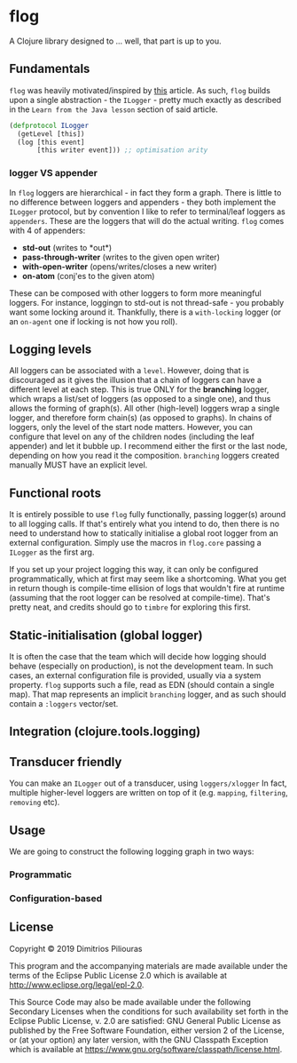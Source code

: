 # flog

A Clojure library designed to ... well, that part is up to you.

## Fundamentals
`flog` was heavily motivated/inspired by [this](https://juxt.pro/blog/posts/logging.html) article. As such, `flog` builds upon a single abstraction - the `ILogger` - pretty much exactly as described in the `Learn from the Java lesson` section of said article. 

```clj
(defprotocol ILogger
  (getLevel [this])
  (log [this event]
       [this writer event])) ;; optimisation arity
```

### logger VS appender


In `flog` loggers are hierarchical - in fact they form a graph. There is little to no difference between loggers and appenders - they both implement the `ILogger` protocol, but by convention I like to refer to terminal/leaf loggers as `appenders`. These are the loggers that will do the actual writing. `flog` comes with 4 of appenders:

- **std-out**             (writes to \*out\*)
- **pass-through-writer** (writes to the given open writer) 
- **with-open-writer**    (opens/writes/closes a new writer)
- **on-atom**             (conj'es to the given atom)

These can be composed with other loggers to form more meaningful loggers. For instance, loggingn to std-out is not thread-safe - you probably want some locking  around it. Thankfully, there is a `with-locking` logger (or an `on-agent` one if locking is not how you roll).

## Logging levels
All loggers can be associated with a `level`. However, doing that is discouraged as it gives the illusion that a chain of loggers can have a different level at each step. This is true ONLY for the **branching** logger, which wraps a list/set of loggers (as opposed to a single one), and thus allows the forming of graph(s). All other (high-level) loggers wrap a single logger, and therefore form chain(s) (as opposed to graphs). In chains of loggers, only the level of the start node matters. However, you can configure that level on any of the children nodes (including the leaf appender) and let it bubble up. I recommend either the first or the last node, depending on how you read it the composition. `branching` loggers created manually MUST have an explicit level.

## Functional roots
It is entirely possible to use `flog` fully functionally, passing logger(s) around to all logging calls. If that's entirely what you intend to do, then there is no need to understand how to statically initialise a global root logger from an external configuration. Simply use the macros in `flog.core` passing a `ILogger` as the first arg.

If you set up your project logging this way, it can only be configured programmatically, which at first may seem like a shortcoming. What you get in return though is compile-time ellision of logs that wouldn't fire at runtime (assuming that the root logger can be resolved at compile-time). That's pretty neat, and credits should go to `timbre` for exploring this first. 

## Static-initialisation \(global logger\)
It is often the case that the team which will decide how logging should behave \(especially on production\), is not the development team. In such cases, an external configuration file is provided, usually via a system property. `flog` supports such a file, read as EDN (should contain a single map). That map represents an implicit `branching` logger, and as such should contain a `:loggers` vector/set. 

## Integration (clojure.tools.logging)


## Transducer friendly
You can make an `ILogger` out of a transducer, using `loggers/xlogger` In fact, multiple higher-level loggers are written on top of it (e.g. `mapping`, `filtering`, `removing` etc).

## Usage
We are going to construct the following logging graph in two ways:


### Programmatic

### Configuration-based

## License

Copyright © 2019 Dimitrios Piliouras

This program and the accompanying materials are made available under the
terms of the Eclipse Public License 2.0 which is available at
http://www.eclipse.org/legal/epl-2.0.

This Source Code may also be made available under the following Secondary
Licenses when the conditions for such availability set forth in the Eclipse
Public License, v. 2.0 are satisfied: GNU General Public License as published by
the Free Software Foundation, either version 2 of the License, or (at your
option) any later version, with the GNU Classpath Exception which is available
at https://www.gnu.org/software/classpath/license.html.
